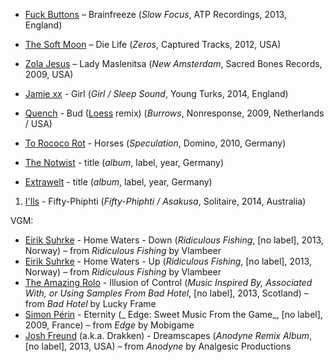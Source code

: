 * [Fuck Buttons](http://musicbrainz.org/artist/f4640b20-b76b-40d3-9ffc-a38b6718b273) – Brainfreeze (_Slow Focus_, ATP Recordings, 2013, England)
* [The Soft Moon](http://musicbrainz.org/artist/93eba14e-f85c-4d39-8412-5e4018c89d75) – Die Life (_Zeros_, Captured Tracks, 2012, USA)
* [Zola Jesus](http://musicbrainz.org/artist/c35bd778-efb5-424b-ba7b-dae56d01a206) – Lady Maslenitsa (_New Amsterdam_, Sacred Bones Records, 2009, USA)
* [Jamie xx](http://musicbrainz.org/artist/d1515727-4a93-4c0d-88cb-d7a9fce01879) - Girl (_Girl / Sleep Sound_, Young Turks, 2014, England)
* [Quench](http://musicbrainz.org/artist/91790b6d-3b93-43f6-a77a-de410057b08c) - Bud ([Loess](http://musicbrainz.org/artist/98c65a03-f9a7-4d69-aa46-1637135ca6c3) remix) (_Burrows_, Nonresponse, 2009, Netherlands / USA)
* [To Rococo Rot](http://musicbrainz.org/artist/3e7321b9-095c-4689-a086-eb75fa750157) - Horses (_Speculation_, Domino, 2010, Germany)

* [The Notwist](http://musicbrainz.org/artist/f180cec2-9421-4417-a841-c7372090d13d) - title (_album_, label, year, Germany)
* [Extrawelt](http://musicbrainz.org/artist/1ef2bd54-9610-40ba-87dd-c195828411a9) - title (_album_, label, year, Germany)

1. [I'lls](http://musicbrainz.org/artist/76963511-af79-4ead-bd10-5f8c236d0a2a) - Fifty​-​Phiphti (_Fifty​-​Phiphti / Asakusa_, Solitaire, 2014, Australia)

VGM:

* [Eirik Suhrke](http://musicbrainz.org/artist/b15a6fe6-8863-444c-bfc6-8d885e8896d1) - Home Waters - Down (_Ridiculous Fishing_, [no label], 2013, Norway) – from _Ridiculous Fishing_ by Vlambeer
* [Eirik Suhrke](http://musicbrainz.org/artist/b15a6fe6-8863-444c-bfc6-8d885e8896d1) - Home Waters - Up (_Ridiculous Fishing_, [no label], 2013, Norway) – from _Ridiculous Fishing_ by Vlambeer
* [The Amazing Rolo](http://musicbrainz.org/artist/aeb5fd10-add1-4207-8a96-bd6a012e6033) - Illusion of Control (_Music Inspired By, Associated With, or Using Samples From Bad Hotel_, [no label], 2013, Scotland) – from _Bad Hotel_ by Lucky Frame
* [Simon Périn](http://musicbrainz.org/artist/9119cf08-dcfd-44d5-9a53-d9f96f623bba) - Eternity (_ Edge: Sweet Music From the Game_, [no label], 2009, France) – from _Edge_ by Mobigame
* [Josh Freund](http://musicbrainz.org/artist/d9054716-3523-4dd2-b04f-78060b2d3408) (a.k.a. Drakken) - Dreamscapes (_Anodyne Remix Album_, [no label], 2013, USA) – from _Anodyne_ by Analgesic Productions